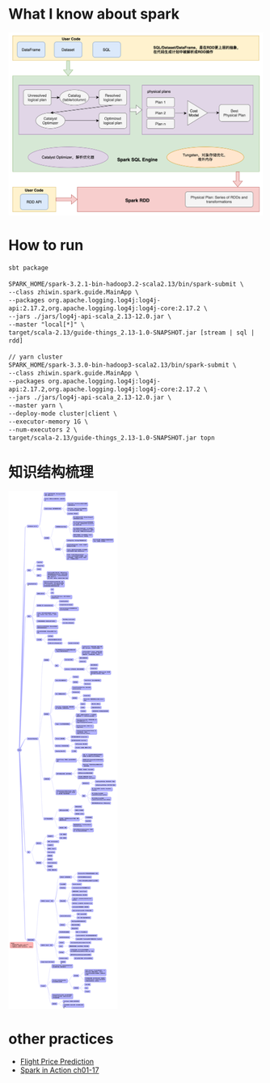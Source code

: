# What I know about spark
![understood with spark](./doc/img/understood-with-spark.png)
# How to run
```
sbt package

SPARK_HOME/spark-3.2.1-bin-hadoop3.2-scala2.13/bin/spark-submit \
--class zhiwin.spark.guide.MainApp \
--packages org.apache.logging.log4j:log4j-api:2.17.2,org.apache.logging.log4j:log4j-core:2.17.2 \
--jars ./jars/log4j-api-scala_2.13-12.0.jar \
--master "local[*]" \
target/scala-2.13/guide-things_2.13-1.0-SNAPSHOT.jar [stream | sql | rdd]

// yarn cluster
SPARK_HOME/spark-3.3.0-bin-hadoop3-scala2.13/bin/spark-submit \
--class zhiwin.spark.guide.MainApp \
--packages org.apache.logging.log4j:log4j-api:2.17.2,org.apache.logging.log4j:log4j-core:2.17.2 \
--jars ./jars/log4j-api-scala_2.13-12.0.jar \
--master yarn \
--deploy-mode cluster|client \
--executor-memory 1G \
--num-executors 2 \
target/scala-2.13/guide-things_2.13-1.0-SNAPSHOT.jar topn
```

# 知识结构梳理
![spark knows](./doc/img/spark-knows.png)

# other practices
- [Flight Price Prediction](https://github.com/changzhiwin/flight-price)
- [Spark in Action ch01-17](https://github.com/changzhiwin/net.jgp.books.spark.ch17)